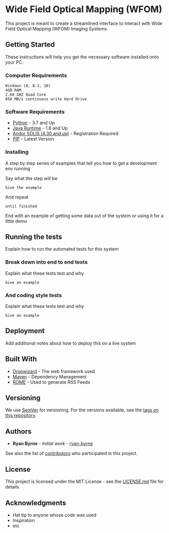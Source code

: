 # Wide Field Optical Mapping (WFOM)

This project is meant to create a streamlined interface to interact with Wide Field Optical Mapping (WFOM) Imaging Systems. 

## Getting Started

These instructions will help you get the necessary software installed onto your PC.

### Computer Requirements

```
Windows (8, 8.1, 10)
4GB RAM
2.68 GHZ Quad Core
850 MB/s continuous write Hard Drive
```
### Software Requirements

* [Python](https://www.python.org/downloads/) - 3.7 and Up
* [Java Runtime](https://java.com/en/download/) - 1.8 and Up
* [Andor SOLIS (4.30 and up)](http://www.andor.com/downloads) - Registration Required
* [PIP](https://pip.pypa.io/en/stable/installing/) - Latest Version

### Installing

A step by step series of examples that tell you how to get a development env running

Say what the step will be

```
Give the example
```

And repeat

```
until finished
```

End with an example of getting some data out of the system or using it for a little demo

## Running the tests

Explain how to run the automated tests for this system

### Break down into end to end tests

Explain what these tests test and why

```
Give an example
```

### And coding style tests

Explain what these tests test and why

```
Give an example
```

## Deployment

Add additional notes about how to deploy this on a live system

## Built With

* [Dropwizard](http://www.dropwizard.io/1.0.2/docs/) - The web framework used
* [Maven](https://maven.apache.org/) - Dependency Management
* [ROME](https://rometools.github.io/rome/) - Used to generate RSS Feeds

## Versioning

We use [SemVer](http://semver.org/) for versioning. For the versions available, see the [tags on this repository](https://github.com/ryan-byrne/wfom/tags). 

## Authors

* **Ryan Byrne** - *Initial work* - [ryan-byrne](https://github.com/ryan-byrne)

See also the list of [contributors](https://github.com/ryan-byrne/wfom/contributors) who participated in this project.

## License

This project is licensed under the MIT License - see the [LICENSE.md](LICENSE.md) file for details

## Acknowledgments

* Hat tip to anyone whose code was used
* Inspiration
* etc
